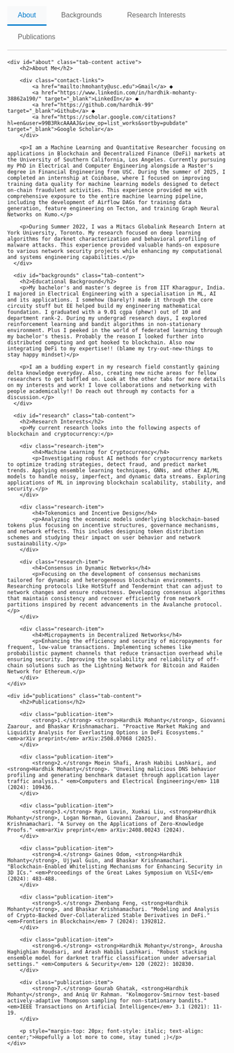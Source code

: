 <style>
.tab-container {
    margin-top: 20px;
}

.tab-nav {
    display: flex;
    border-bottom: 2px solid #e0e0e0;
    margin-bottom: 20px;
    flex-wrap: wrap;
}

.tab-button {
    background: none;
    border: none;
    padding: 12px 24px;
    cursor: pointer;
    font-size: 16px;
    font-weight: 500;
    color: #666;
    border-bottom: 3px solid transparent;
    transition: all 0.3s ease;
    margin-right: 10px;
    margin-bottom: 5px;
}

.tab-button:hover {
    color: #333;
    background-color: #f5f5f5;
}

.tab-button.active {
    color: #007acc;
    border-bottom-color: #007acc;
    background-color: #f8f9fa;
}

.tab-content {
    display: none;
    animation: fadeIn 0.3s ease-in;
}

.tab-content.active {
    display: block;
}

@keyframes fadeIn {
    from { opacity: 0; }
    to { opacity: 1; }
}

.contact-links {
    margin: 20px 0;
    text-align: center;
}

.contact-links a {
    margin: 0 10px;
    text-decoration: none;
    color: #007acc;
    font-weight: 500;
}

.contact-links a:hover {
    text-decoration: underline;
}

.research-item {
    margin-bottom: 20px;
    padding: 15px;
    border-left: 4px solid #007acc;
    background-color: #f8f9fa;
}

.research-item h4 {
    margin-top: 0;
    color: #333;
}

.publication-item {
    margin-bottom: 15px;
    padding: 12px;
    border-radius: 5px;
    background-color: #f8f9fa;
}

.publication-item strong {
    color: #007acc;
}

@media (max-width: 768px) {
    .tab-button {
        padding: 10px 16px;
        font-size: 14px;
    }
    
    .tab-nav {
        justify-content: center;
    }
}

/* Hide GitHub Pages footer elements */
.site-footer,
footer,
.footer,
.view {
    display: none !important;
}

p:contains("Hosted on GitHub Pages"),
p:contains("Theme by"),
p:contains("orderedlist") {
    display: none !important;
}
</style>



<div class="tab-container">
          <div class="tab-nav">
          <button class="tab-button active" onclick="showTab(event, 'about')">About</button>
          <button class="tab-button" onclick="showTab(event, 'backgrounds')">Backgrounds</button>
          <button class="tab-button" onclick="showTab(event, 'research')">Research Interests</button>
          <button class="tab-button" onclick="showTab(event, 'publications')">Publications</button>
    </div>

    <div id="about" class="tab-content active">
        <h2>About Me</h2>
        
        <div class="contact-links">
            <a href="mailto:hmohanty@usc.edu">Gmail</a> ⬥ 
            <a href="https://www.linkedin.com/in/hardhik-mohanty-38862a190/" target="_blank">LinkedIn</a> ⬥ 
            <a href="https://github.com/hardhik-99" target="_blank">Github</a> ⬥ 
            <a href="https://scholar.google.com/citations?hl=en&user=99B3RkcAAAAJ&view_op=list_works&sortby=pubdate" target="_blank">Google Scholar</a>
        </div>
        
        <p>I am a Machine Learning and Quantitative Researcher focusing on applications in Blockchain and Decentralized Finance (DeFi) markets at the University of Southern California, Los Angeles. Currently pursuing my PhD in Electrical and Computer Engineering alongside a Master's degree in Financial Engineering from USC. During the summer of 2025, I completed an internship at Coinbase, where I focused on improving training data quality for machine learning models designed to detect on-chain fraudulent activities. This experience provided me with comprehensive exposure to the entire machine learning pipeline, including the development of Airflow DAGs for training data generation, feature engineering on Tecton, and training Graph Neural Networks on Kumo.</p>
        
        <p>During Summer 2022, I was a Mitacs Globalink Research Intern at York University, Toronto. My research focused on deep learning algorithms for darknet characterization and behavioral profiling of malware attacks. This experience provided valuable hands-on exposure to various network security projects while enhancing my computational and systems engineering capabilities.</p>
      </div>

      <div id="backgrounds" class="tab-content">
        <h2>Educational Background</h2>
        <p>My bachelor's and master's degree is from IIT Kharagpur, India. I majored in Electrical Engineering with a specialisation in ML, AI and its applications. I somehow (barely!) made it through the core circuity stuff but EE helped build my engineering mathematical foundation. I graduated with a 9.01 cgpa (phew!) out of 10 and department rank-2. During my undergrad research days, I explored reinforcement learning and bandit algorithms in non-stationary environment. Plus I peeked in the world of federated learning through my bachelor's thesis. Probably the reason I looked further into distributed computing and got hooked to blockchain. Also now integrating DeFi to my expertise!! (blame my try-out-new-things to stay happy mindset)</p>
        
        <p>I am a budding expert in my research field constantly gaining delta knowledge everyday. Also, creating new niche areas for fellow researchers to get baffled on. Look at the other tabs for more details on my interests and work! I love collaborations and networking with people academically!! Do reach out through my contacts for a discussion.</p>
      </div>

      <div id="research" class="tab-content">
        <h2>Research Interests</h2>
        <p>My current research looks into the following aspects of blockchain and cryptocurrency:</p>
        
        <div class="research-item">
            <h4>Machine Learning for Cryptocurrency</h4>
            <p>Investigating robust AI methods for cryptocurrency markets to optimize trading strategies, detect fraud, and predict market trends. Applying ensemble learning techniques, GNNs, and other AI/ML models to handle noisy, imperfect, and dynamic data streams. Exploring applications of ML in improving blockchain scalability, stability, and security.</p>
        </div>
        
        <div class="research-item">
            <h4>Tokenomics and Incentive Design</h4>
            <p>Analyzing the economic models underlying blockchain-based tokens plus focusing on incentive structures, governance mechanisms, and network effects. This includes designing token distribution schemes and studying their impact on user behavior and network sustainability.</p>
        </div>
        
        <div class="research-item">
            <h4>Consensus in Dynamic Networks</h4>
            <p>Focusing on the development of consensus mechanisms tailored for dynamic and heterogeneous blockchain environments. Researching protocols like HotStuff and Tendermint that can adjust to network changes and ensure robustness. Developing consensus algorithms that maintain consistency and recover efficiently from network partitions inspired by recent advancements in the Avalanche protocol.</p>
        </div>
        
        <div class="research-item">
            <h4>Micropayments in Decentralized Networks</h4>
            <p>Enhancing the efficiency and security of micropayments for frequent, low-value transactions. Implementing schemes like probabilistic payment channels that reduce transaction overhead while ensuring security. Improving the scalability and reliability of off-chain solutions such as the Lightning Network for Bitcoin and Raiden Network for Ethereum.</p>
        </div>
    </div>

    <div id="publications" class="tab-content">
        <h2>Publications</h2>
        
        <div class="publication-item">
            <strong>1.</strong> <strong>Hardhik Mohanty</strong>, Giovanni Zaarour, and Bhaskar Krishnamachari. "Proactive Market Making and Liquidity Analysis for Everlasting Options in DeFi Ecosystems." <em>arXiv preprint</em> arXiv:2508.07068 (2025).
        </div>
        
        <div class="publication-item">
            <strong>2.</strong> Moein Shafi, Arash Habibi Lashkari, and <strong>Hardhik Mohanty</strong>. "Unveiling malicious DNS behavior profiling and generating benchmark dataset through application layer traffic analysis." <em>Computers and Electrical Engineering</em> 118 (2024): 109436.
        </div>
        
        <div class="publication-item">
            <strong>3.</strong> Ryan Lavin, Xuekai Liu, <strong>Hardhik Mohanty</strong>, Logan Norman, Giovanni Zaarour, and Bhaskar Krishnamachari. "A Survey on the Applications of Zero-Knowledge Proofs." <em>arXiv preprint</em> arXiv:2408.00243 (2024).
        </div>
        
        <div class="publication-item">
            <strong>4.</strong> Gaines Odom, <strong>Hardhik Mohanty</strong>, Ujjwal Guin, and Bhaskar Krishnamachari. "Blockchain-Enabled Whitelisting Mechanisms for Enhancing Security in 3D ICs." <em>Proceedings of the Great Lakes Symposium on VLSI</em> (2024): 483-488.
        </div>
        
        <div class="publication-item">
            <strong>5.</strong> Zhenbang Feng, <strong>Hardhik Mohanty</strong>, and Bhaskar Krishnamachari. "Modeling and Analysis of Crypto-Backed Over-Collateralized Stable Derivatives in DeFi." <em>Frontiers in Blockchain</em> 7 (2024): 1392812.
        </div>
        
        <div class="publication-item">
            <strong>6.</strong> <strong>Hardhik Mohanty</strong>, Arousha Haghighian Roudsari, and Arash Habibi Lashkari. "Robust stacking ensemble model for darknet traffic classification under adversarial settings." <em>Computers & Security</em> 120 (2022): 102830.
        </div>
        
        <div class="publication-item">
            <strong>7.</strong> Gourab Ghatak, <strong>Hardhik Mohanty</strong>, and Aniq Ur Rahman. "Kolmogorov-Smirnov test-based actively-adaptive Thompson sampling for non-stationary bandits." <em>IEEE Transactions on Artificial Intelligence</em> 3.1 (2021): 11-19.
        </div>
        
        <p style="margin-top: 20px; font-style: italic; text-align: center;">Hopefully a lot more to come, stay tuned ;)</p>
    </div>
</div>

<script>
function showTab(evt, tabName) {
    var i, tabcontent, tablinks;
    
    // Hide all tab content
    tabcontent = document.getElementsByClassName("tab-content");
    for (i = 0; i < tabcontent.length; i++) {
        tabcontent[i].classList.remove("active");
    }
    
    // Remove active class from all tab buttons
    tablinks = document.getElementsByClassName("tab-button");
    for (i = 0; i < tablinks.length; i++) {
        tablinks[i].classList.remove("active");
    }
    
    // Show the selected tab and mark button as active
    document.getElementById(tabName).classList.add("active");
    evt.currentTarget.classList.add("active");
}

// Ensure the About tab is shown by default when page loads
document.addEventListener('DOMContentLoaded', function() {
    document.getElementById('about').classList.add('active');
    document.querySelector('.tab-button').classList.add('active');
});
</script>
